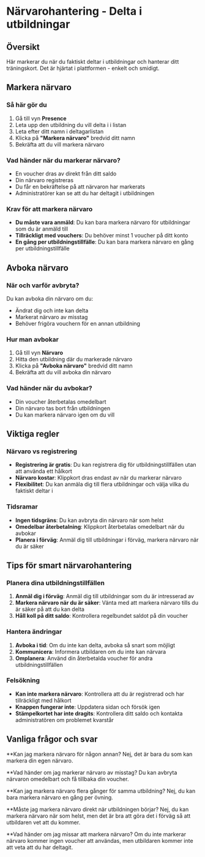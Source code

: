 # Närvarohantering - Delta i utbildningar

## Översikt

Här markerar du när du faktiskt deltar i utbildningar och hanterar ditt träningskort. Det är hjärtat i plattformen - enkelt och smidigt.

## Markera närvaro

### Så här gör du
1. Gå till vyn **Presence**
2. Leta upp den utbildning du vill delta i i listan
3. Leta efter ditt namn i deltagarlistan
4. Klicka på **"Markera närvaro"** bredvid ditt namn
5. Bekräfta att du vill markera närvaro

### Vad händer när du markerar närvaro?
- En voucher dras av direkt från ditt saldo
- Din närvaro registreras
- Du får en bekräftelse på att närvaron har markerats
- Administratörer kan se att du har deltagit i utbildningen

### Krav för att markera närvaro
- **Du måste vara anmäld**: Du kan bara markera närvaro för utbildningar som du är anmäld till
- **Tillräckligt med vouchers**: Du behöver minst 1 voucher på ditt konto
- **En gång per utbildningstillfälle**: Du kan bara markera närvaro en gång per utbildningstillfälle

## Avboka närvaro

### När och varför avbryta?
Du kan avboka din närvaro om du:
- Ändrat dig och inte kan delta
- Markerat närvaro av misstag
- Behöver frigöra vouchern för en annan utbildning

### Hur man avbokar
1. Gå till vyn **Närvaro**
2. Hitta den utbildning där du markerade närvaro
3. Klicka på **"Avboka närvaro"** bredvid ditt namn
4. Bekräfta att du vill avboka din närvaro

### Vad händer när du avbokar?
- Din voucher återbetalas omedelbart
- Din närvaro tas bort från utbildningen
- Du kan markera närvaro igen om du vill

## Viktiga regler

### Närvaro vs registrering
- **Registrering är gratis**: Du kan registrera dig för utbildningstillfällen utan att använda ett hålkort
- **Närvaro kostar**: Klippkort dras endast av när du markerar närvaro
- **Flexibilitet**: Du kan anmäla dig till flera utbildningar och välja vilka du faktiskt deltar i

### Tidsramar
- **Ingen tidsgräns**: Du kan avbryta din närvaro när som helst
- **Omedelbar återbetalning**: Klippkort återbetalas omedelbart när du avbokar
- **Planera i förväg**: Anmäl dig till utbildningar i förväg, markera närvaro när du är säker

## Tips för smart närvarohantering

### Planera dina utbildningstillfällen
1. **Anmäl dig i förväg**: Anmäl dig till utbildningar som du är intresserad av
2. **Markera närvaro när du är säker**: Vänta med att markera närvaro tills du är säker på att du kan delta
3. **Håll koll på ditt saldo**: Kontrollera regelbundet saldot på din voucher

### Hantera ändringar
1. **Avboka i tid**: Om du inte kan delta, avboka så snart som möjligt
2. **Kommunicera**: Informera utbildaren om du inte kan närvara
3. **Omplanera**: Använd din återbetalda voucher för andra utbildningstillfällen

### Felsökning
- **Kan inte markera närvaro**: Kontrollera att du är registrerad och har tillräckligt med hålkort
- **Knappen fungerar inte**: Uppdatera sidan och försök igen
- **Stämpelkortet har inte dragits**: Kontrollera ditt saldo och kontakta administratören om problemet kvarstår

## Vanliga frågor och svar

**Kan jag markera närvaro för någon annan?
Nej, det är bara du som kan markera din egen närvaro.

**Vad händer om jag markerar närvaro av misstag?
Du kan avbryta närvaron omedelbart och få tillbaka din voucher.

**Kan jag markera närvaro flera gånger för samma utbildning?
Nej, du kan bara markera närvaro en gång per övning.

**Måste jag markera närvaro direkt när utbildningen börjar?
Nej, du kan markera närvaro när som helst, men det är bra att göra det i förväg så att utbildaren vet att du kommer.

**Vad händer om jag missar att markera närvaro?
Om du inte markerar närvaro kommer ingen voucher att användas, men utbildaren kommer inte att veta att du har deltagit.

